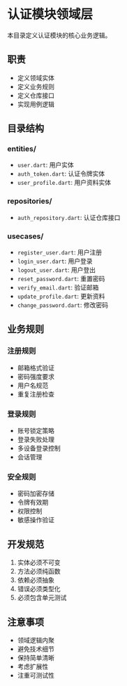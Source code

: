# 认证模块领域层

本目录定义认证模块的核心业务逻辑。

## 职责
- 定义领域实体
- 定义业务规则
- 定义仓库接口
- 实现用例逻辑

## 目录结构
### entities/
- `user.dart`: 用户实体
- `auth_token.dart`: 认证令牌实体
- `user_profile.dart`: 用户资料实体

### repositories/
- `auth_repository.dart`: 认证仓库接口

### usecases/
- `register_user.dart`: 用户注册
- `login_user.dart`: 用户登录
- `logout_user.dart`: 用户登出
- `reset_password.dart`: 重置密码
- `verify_email.dart`: 验证邮箱
- `update_profile.dart`: 更新资料
- `change_password.dart`: 修改密码

## 业务规则
### 注册规则
- 邮箱格式验证
- 密码强度要求
- 用户名规范
- 重复注册检查

### 登录规则
- 账号锁定策略
- 登录失败处理
- 多设备登录控制
- 会话管理

### 安全规则
- 密码加密存储
- 令牌有效期
- 权限控制
- 敏感操作验证

## 开发规范
1. 实体必须不可变
2. 方法必须纯函数
3. 依赖必须抽象
4. 错误必须类型化
5. 必须包含单元测试

## 注意事项
- 领域逻辑内聚
- 避免技术细节
- 保持简单清晰
- 考虑扩展性
- 注重可测试性 